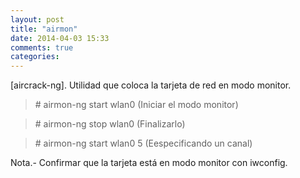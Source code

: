 ```yaml
---
layout: post
title: "airmon"
date: 2014-04-03 15:33
comments: true
categories: 
---
```

[aircrack-ng]. Utilidad que coloca la tarjeta de red en modo monitor.

>\# airmon-ng start wlan0 (Iniciar el modo monitor)

>\# airmon-ng stop wlan0 (Finalizarlo)

>\# airmon-ng start wlan0 5 (Eespecificando un canal)

Nota.- Confirmar que la tarjeta está en modo monitor con iwconfig. 

